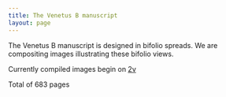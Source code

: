 ```yaml
---
title: The Venetus B manuscript
layout: page
---
```


The Venetus B manuscript is designed in bifolio spreads.  We are compositing images illustrating these bifolio views.

Currently compiled images begin on [2v](../venetus-b/2v)

Total of 683 pages
